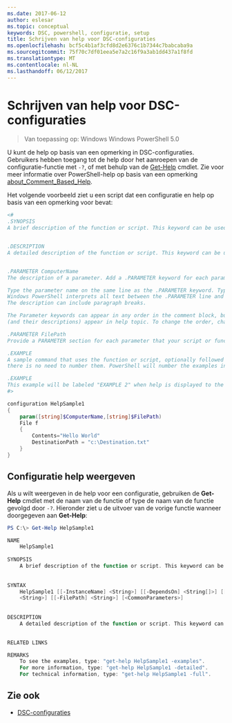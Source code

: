 ```yaml
---
ms.date: 2017-06-12
author: eslesar
ms.topic: conceptual
keywords: DSC, powershell, configuratie, setup
title: Schrijven van help voor DSC-configuraties
ms.openlocfilehash: bcf5c4b1af3cfd8d2e6376c1b7344c7babcaba9a
ms.sourcegitcommit: 75f70c7df01eea5e7a2c16f9a3ab1dd437a1f8fd
ms.translationtype: MT
ms.contentlocale: nl-NL
ms.lasthandoff: 06/12/2017
---
```

# <a name="writing-help-for-dsc-configurations"></a>Schrijven van help voor DSC-configuraties

>Van toepassing op: Windows Windows PowerShell 5.0

U kunt de help op basis van een opmerking in DSC-configuraties. Gebruikers hebben toegang tot de help door het aanroepen van de configuratie-functie met `-?`, of met behulp van de [Get-Help](https://technet.microsoft.com/en-us/library/hh849696.aspx) cmdlet. Zie voor meer informatie over PowerShell-help op basis van een opmerking [about_Comment_Based_Help](https://technet.microsoft.com/en-us/library/hh847834.aspx).

Het volgende voorbeeld ziet u een script dat een configuratie en help op basis van een opmerking voor bevat:

```powershell
<#
.SYNOPSIS
A brief description of the function or script. This keyword can be used only once for each configuration.


.DESCRIPTION
A detailed description of the function or script. This keyword can be used only once for each configuration.


.PARAMETER ComputerName
The description of a parameter. Add a .PARAMETER keyword for each parameter in the function or script syntax.

Type the parameter name on the same line as the .PARAMETER keyword. Type the parameter description on the lines following the .PARAMETER keyword. 
Windows PowerShell interprets all text between the .PARAMETER line and the next keyword or the end of the comment block as part of the parameter description. 
The description can include paragraph breaks.

The Parameter keywords can appear in any order in the comment block, but the function or script syntax determines the order in which the parameters 
(and their descriptions) appear in help topic. To change the order, change the syntax.

.PARAMETER FilePath
Provide a PARAMETER section for each parameter that your script or function accepts.

.EXAMPLE
A sample command that uses the function or script, optionally followed by sample output and a description. Repeat this keyword for each example. If you have multiple examples,
there is no need to number them. PowerShell will number the examples in help text.

.EXAMPLE
This example will be labeled "EXAMPLE 2" when help is displayed to the user.
#>

configuration HelpSample1
{
    param([string]$ComputerName,[string]$FilePath)
    File f
    {
        Contents="Hello World"
        DestinationPath = "c:\Destination.txt"
    }
}
```

## <a name="viewing-configuration-help"></a>Configuratie help weergeven

Als u wilt weergeven in de help voor een configuratie, gebruiken de **Get-Help** cmdlet met de naam van de functie of type de naam van de functie gevolgd door `-?`. Hieronder ziet u de uitvoer van de vorige functie wanneer doorgegeven aan **Get-Help**:

```powershell
PS C:\> Get-Help HelpSample1

NAME
    HelpSample1
    
SYNOPSIS
    A brief description of the function or script. This keyword can be used only once for each configuration.
    
    
SYNTAX
    HelpSample1 [[-InstanceName] <String>] [[-DependsOn] <String[]>] [[-OutputPath] <String>] [[-ConfigurationData] <Hashtable>] [[-ComputerName] 
    <String>] [[-FilePath] <String>] [<CommonParameters>]
    
    
DESCRIPTION
    A detailed description of the function or script. This keyword can be used only once for each configuration.
    

RELATED LINKS

REMARKS
    To see the examples, type: "get-help HelpSample1 -examples".
    For more information, type: "get-help HelpSample1 -detailed".
    For technical information, type: "get-help HelpSample1 -full".
```

## <a name="see-also"></a>Zie ook
* [DSC-configuraties](configurations.md)

